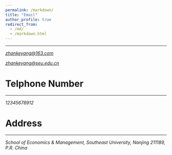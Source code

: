 ```yaml
---
permalink: /markdown/
title: "Email"
author_profile: true
redirect_from: 
  - /md/
  - /markdown.html
---
```

------

*zhankeyang@163.com*

*zhankeyang@seu.edu.cn*

Telphone Number
======
------

*12345678912*

Address
======
------

*School of Economics & Management, Southeast University, Nanjing 211189, P.R. China*
